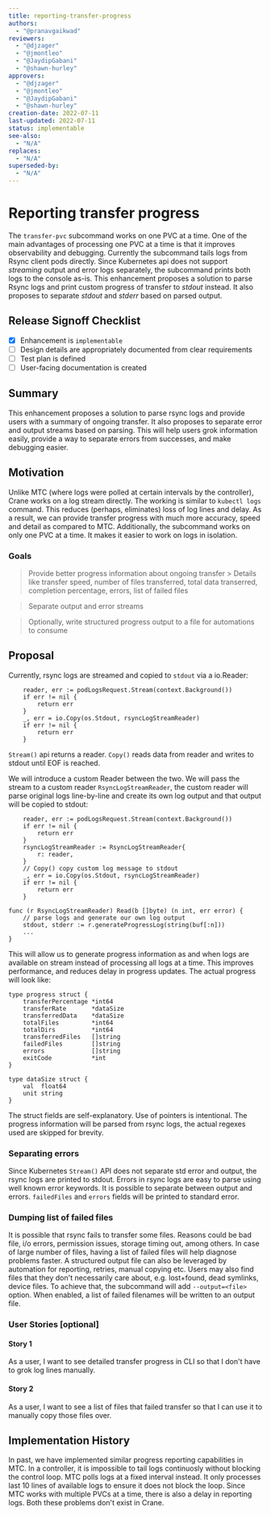 ```yaml
---
title: reporting-transfer-progress
authors:
  - "@pranavgaikwad"
reviewers:
  - "@djzager"
  - "@jmontleo"
  - "@JaydipGabani"
  - "@shawn-hurley"
approvers:
  - "@djzager"
  - "@jmontleo"
  - "@JaydipGabani"
  - "@shawn-hurley"
creation-date: 2022-07-11
last-updated: 2022-07-11
status: implementable
see-also:
  - "N/A"  
replaces:
  - "N/A"
superseded-by:
  - "N/A"
---
```


# Reporting transfer progress

The `transfer-pvc` subcommand works on one PVC at a time. One of the main advantages of processing one PVC at a time is that it improves observability and debugging. Currently the subcommand tails logs from Rsync client pods directly. Since Kubernetes api does not support _streaming_ output and error logs separately, the subcommand prints both logs to the console as-is. This enhancement proposes a solution to parse Rsync logs and print custom progress of transfer to _stdout_ instead. It also proposes to separate _stdout_ and _stderr_ based on parsed output. 

## Release Signoff Checklist

- [x] Enhancement is `implementable`
- [ ] Design details are appropriately documented from clear requirements
- [ ] Test plan is defined
- [ ] User-facing documentation is created

## Summary

This enhancement proposes a solution to parse rsync logs and provide users with a summary of ongoing transfer. It also proposes to separate error and output streams based on parsing. This will help users grok information easily, provide a way to separate errors from successes, and make debugging easier.

## Motivation

Unlike MTC (where logs were polled at certain intervals by the controller), Crane works on a log stream directly. The working is similar to `kubectl logs` command. This reduces (perhaps, eliminates) loss of log lines and delay. As a result, we can provide transfer progress with much more accuracy, speed and detail as compared to MTC. Additionally, the subcommand works on only one PVC at a time. It makes it easier to work on logs in isolation.

### Goals

> Provide better progress information about ongoing transfer
    > Details like transfer speed, number of files transferred, total data transerred, completion percentage, errors, list of failed files 

> Separate output and error streams

> Optionally, write structured progress output to a file for automations to consume

## Proposal

Currently, rsync logs are streamed and copied to `stdout` via a io.Reader:

```golang
	reader, err := podLogsRequest.Stream(context.Background())
	if err != nil {
		return err
	}
	_, err = io.Copy(os.Stdout, rsyncLogStreamReader)
	if err != nil {
		return err
	}
```
`Stream()` api returns a reader. `Copy()` reads data from reader and writes to stdout until EOF is reached. 

We will introduce a custom Reader between the two. We will pass the stream to a custom reader `RsyncLogStreamReader`, the custom reader will parse original logs line-by-line and create its own log output and that output will be copied to stdout:
 
```golang
	reader, err := podLogsRequest.Stream(context.Background())
	if err != nil {
		return err
	}
	rsyncLogStreamReader := RsyncLogStreamReader{
		r: reader,
	}
    // Copy() copy custom log message to stdout
    _, err = io.Copy(os.Stdout, rsyncLogStreamReader)
	if err != nil {
		return err
	}
```

```golang
func (r RsyncLogStreamReader) Read(b []byte) (n int, err error) {
	// parse logs and generate our own log output
	stdout, stderr := r.generateProgressLog(string(buf[:n]))
	...
}
```

This will allow us to generate progress information as and when logs are available on stream instead of processing all logs at a time. This improves performance, and reduces delay in progress updates. The actual progress will look like:

```golang
type progress struct {
	transferPercentage *int64
	transferRate       *dataSize
	transferredData    *dataSize
	totalFiles         *int64
	totalDirs          *int64
	transferredFiles   []string
	failedFiles        []string
	errors             []string
	exitCode           *int
}

type dataSize struct {
	val  float64
	unit string
}
```

The struct fields are self-explanatory. Use of pointers is intentional. The progress information will be parsed from rsync logs, the actual regexes used are skipped for brevity.


### Separating errors

Since Kubernetes `Stream()` API does not separate std error and output, the rsync logs are printed to stdout. Errors in rsync logs are easy to parse using well known error keywords. It is possible to separate between output and errors. `failedFiles` and `errors` fields will be printed to standard error.
 
### Dumping list of failed files

It is possible that rsync fails to transfer some files. Reasons could be bad file, i/o errors, permission issues, storage timing out, among others. In case of large number of files, having a list of failed files will help diagnose problems faster. A structured output file can also be leveraged by automation for reporting, retries, manual copying etc. Users may also find files that they don't necessarily care about, e.g. lost+found, dead symlinks, device files. To achieve that, the subcommand will add `--output=<file>` option. When enabled, a list of failed filenames will be written to an output file.

### User Stories [optional]

#### Story 1

As a user, I want to see detailed transfer progress in CLI so that I don't have to grok log lines manually.

#### Story 2

As a user, I want to see a list of files that failed transfer so that I can use it to manually copy those files over.


## Implementation History

In past, we have implemented similar progress reporting capabilities in MTC. In a controller, it is impossible to tail logs continuosly without blocking the control loop. MTC polls logs at a fixed interval instead. It only processes last 10 lines of available logs to ensure it does not block the loop. Since MTC works with multiple PVCs at a time, there is also a delay in reporting logs. Both these problems don't exist in Crane.